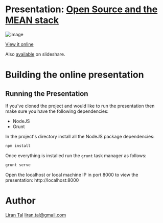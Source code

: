 # Presentation: [Open Source and the MEAN stack](http://lirantal.github.io/presentation-open-source-and-the-mean-stack/#/)

![image](https://cloud.githubusercontent.com/assets/316371/13825621/0f2a2d3c-ebbc-11e5-9993-a50d2c42c1fc.png)

[View it online](http://lirantal.github.io/presentation-open-source-and-the-mean-stack/#/)

Also [available](http://www.slideshare.net/LiranTal1) on slideshare.

# Building the online presentation

## Running the Presentation

If you've cloned the project and would like to run the presentation then make sure you have the following dependencies:
 * NodeJS
 * Grunt 

In the project's directory install all the NodeJS package dependencies:
```bash
npm install
```

Once everything is installed run the `grunt` task manager as follows:
```bash
grunt serve
```

Open the localhost or local machine IP in port 8000 to view the presentation: http://localhost:8000


# Author
[Liran Tal](https://www.linkedin.com/in/talliran) <liran.tal@gmail.com>
